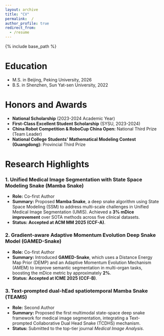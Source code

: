 ```yaml
---
layout: archive
title: "CV"
permalink:  /
author_profile: true
redirect_from:
  - /resume
---
```


{% include base_path %}

Education
======
* M.S. in Beijing, Peking University, 2026
* B.S. in Shenzhen, Sun Yat-sen University, 2022


Honors and Awards
======
* **National Scholarship** (2023-2024 Academic Year)
* **First-Class Excellent Student Scholarship** (SYSU, 2023-2024)
* **China Robot Competition & RoboCup China Open:** National Third Prize (Team Leader)
* **National College Students' Mathematical Modeling Contest (Guangdong):** Provincial Third Prize
  
Research Highlights
======
### 1. Unified Medical Image Segmentation with State Space Modeling Snake (Mamba Snake)
* **Role:** Co-first Author
* **Summary:** Proposed **Mamba Snake**, a deep snake algorithm using State Space Modeling (SSM) to address multi-scale challenges in Unified Medical Image Segmentation (UMIS). Achieved a **3% mDice improvement** over SOTA methods across five clinical datasets.
* **Status:** **Accepted at ACM MM 2025 (CCF-A)**.

### 2. Gradient-aware Adaptive Momentum Evolution Deep Snake Model (GAMED-Snake)
* **Role:** Co-first Author
* **Summary:** Introduced **GAMED-Snake**, which uses a Distance Energy Map Prior (DEMP) and an Adaptive Momentum Evolution Mechanism (AMEM) to improve semantic segmentation in multi-organ tasks, boosting the mDice metric by approximately **2%**.
* **Status:** **Accepted at ICME 2025 (CCF-B)**.

### 3. Text-prompted dual-hEad spatiotemporal Mamba Snake (TEAMS)
* **Role:** Second Author
* **Summary:** Proposed the first multimodal state-space deep snake framework for medical image segmentation, integrating a Text-prompted Collaborative Dual Head Snake (TCDHS) mechanism.
* **Status:** Submitted to the top-tier journal *Medical Image Analysis*.


